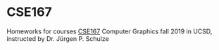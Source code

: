 # CSE167
Homeworks for courses [CSE167](http://ivl.calit2.net/wiki/index.php/CSE167F2019) Computer Graphics fall 2019 in UCSD, instructed by Dr. Jürgen P. Schulze
